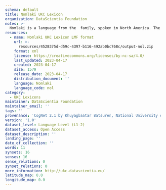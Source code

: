 ```yaml
---
schema: default
title: Nomlaki UKC Lexicon
organization: DataScientia Foundation
notes: >-
  Nomlaki is a language from the  family, spoken in North America. The UKC Lexicon of Nomlaki is represented as a lexico-semantic network. It consists of words, word senses, synsets, as well as sense-level and synset-level relationships.
resources:
  - name: Nomlaki UKC Lexicon LMF format
    url: >-
      resources/4528375d-d59c-4397-b116-492ab0bc768c/output-nol.zip
    format: xml
    license: https://creativecommons.org/licenses/by-nc-sa/4.0/
    last_updated: 2023-04-17
    created: 2023-04-17
    size: 1579
    release_date: 2023-04-17
    distribution_document: ''
    language: Nomlaki
    language_code: nol
category:
  - UKC Lexicons
maintainer: DataScientia Foundation
maintainer_email: ''
tags: ''
provenance: 'CogNet 2.1 by Khuyagbaatar Batsuren, National University of Mongolia (http://cognet.ukc.disi.unitn.it); Native Languages of the Americas 2021.11. by Laura Redish and Orrin Lewis (http://www.native-languages.org); Princeton WordNet 2.1 by Princeton University (https://wordnet.princeton.edu)'
version: '1.0'
dataset_level: Language Level (L1-2)
dataset_access: Open Access
dataset_description: ''
landing_page: ''
date_of_collection: ''
words: 11
synsets: 16
senses: 16
sense_relations: 0
synset_relations: 0
more_information: http://ukc.datascientia.eu/
latitude_map: 0.0
longitude_map: 0.0
---
```

